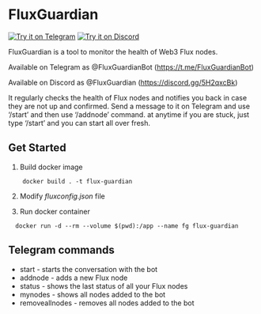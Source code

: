 # FluxGuardian 
[![Try it on Telegram](https://img.shields.io/badge/try%20it-on%20Telegram-0088cc.svg)](https://t.me/FluxGuardianBot)
[![Try it on Discord](https://img.shields.io/badge/try%20it-on%20Discord-7289d9.svg)](https://discord.gg/5H2qxcBk)

FluxGuardian is a tool to monitor the health of Web3 Flux nodes. 

Available on Telegram as @FluxGuardianBot (https://t.me/FluxGuardianBot)

Available on Discord as @FluxGuardian (https://discord.gg/5H2qxcBk)

It regularly checks the health of Flux nodes and notifies you back in case they are not up and confirmed. 
Send a message to it on Telegram and use ‘/start’ and then use ‘/addnode’ command.
at anytime if you are stuck, just type ‘/start’ and you can start all over fresh.

## Get Started
1. Build docker image
```shell
    docker build . -t flux-guardian
```

2. Modify *fluxconfig.json* file

3. Run docker container
```shell
  docker run -d --rm --volume $(pwd):/app --name fg flux-guardian 
```

## Telegram commands
* start - starts the conversation with the bot
* addnode - adds a new Flux node
* status - shows the last status of all your Flux nodes
* mynodes - shows all nodes added to the bot
* removeallnodes - removes all nodes added to the bot
